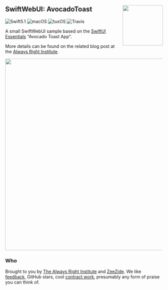 <h2>SwiftWebUI: AvocadoToast
  <img src="https://zeezide.com/img/TinkerIcon.svg"
       align="right" width="128" height="128" />
</h2>

![Swift5.1](https://img.shields.io/badge/swift-5.1-blue.svg)
![macOS](https://img.shields.io/badge/os-macOS-green.svg?style=flat)
![tuxOS](https://img.shields.io/badge/os-tuxOS-green.svg?style=flat)
![Travis](https://api.travis-ci.org/SwiftWebUI/AvocadoToast.svg?branch=master&style=flat)

A small SwiftWebUI sample  based on the 
[SwiftUI Essentials](https://developer.apple.com/videos/play/wwdc2019/216)
"Avocado Toast App".

More details can be found on the related blog post at the
[Always Right Institute](http://www.alwaysrightinstitute.com).

<center><img src="http://zeezide.com/img/AvocadoToast.gif" height="610" width="952" /></center>

### Who

Brought to you by
[The Always Right Institute](http://www.alwaysrightinstitute.com)
and
[ZeeZide](http://zeezide.de).
We like
[feedback](https://twitter.com/ar_institute),
GitHub stars,
cool [contract work](http://zeezide.com/en/services/services.html),
presumably any form of praise you can think of.
